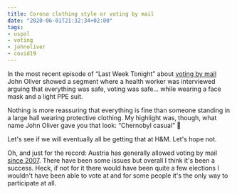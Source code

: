 ```yaml
---
title: Corona clothing style or voting by mail
date: "2020-06-01T21:32:34+02:00"
tags:
- uspol
- voting
- johnoliver
- covid19
---
```


In the most recent episode of “Last Week Tonight” about [voting by mail](https://youtu.be/l-nEHkgm_Gk) John Oliver showed a segment where a health worker was interviewed arguing that everything was safe, voting was safe… while wearing a face mask and a light PPE suit.

Nothing is more reassuring that everything is fine than someone standing in a large hall wearing protective clothing. My highlight was, though, what name John Oliver gave you that look: “Chernobyl casual” 🤣

Let's see if we will eventually all be getting that at H&M. Let's hope not.

Oh, and just for the record: Austria has generally allowed voting by mail [since 2007](https://de.wikipedia.org/wiki/Briefwahl). There have been some issues but overall I think it's been a success. Heck, if not for it there would have been quite a few elections I wouldn't have been able to vote at and for some people it's the only way to participate at all.
